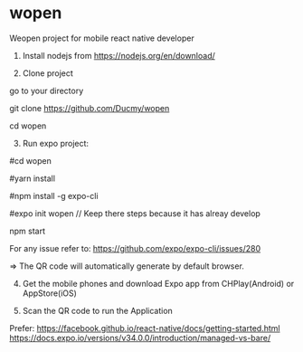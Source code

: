 # wopen
Weopen project for mobile react native developer

1. Install nodejs from https://nodejs.org/en/download/

2. Clone project

 go to  your directory
  
 git clone https://github.com/Ducmy/wopen

 cd wopen

3. Run expo project:

#cd wopen

#yarn install

#npm install -g expo-cli

#expo init wopen // Keep there steps because it has alreay develop


npm start

For any issue refer to: https://github.com/expo/expo-cli/issues/280



=> The QR code will automatically generate by default browser.

4. Get the mobile phones and download Expo app from CHPlay(Android) or AppStore(iOS)

5. Scan the QR code to run the Application

Prefer: https://facebook.github.io/react-native/docs/getting-started.html
https://docs.expo.io/versions/v34.0.0/introduction/managed-vs-bare/
